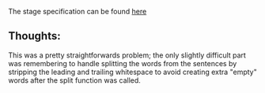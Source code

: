 The stage specification can be found [here](https://hyperskill.org/projects/39/stages/206/implement)

## Thoughts:

This was a pretty straightforwards problem; the only slightly difficult part was remembering
to handle splitting the words from the sentences by stripping the leading and trailing whitespace
to avoid creating extra "empty" words after the split function was called. 